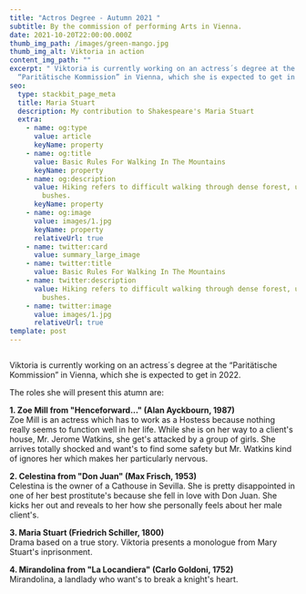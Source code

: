 ```yaml
---
title: "Actros Degree - Autumn 2021 "
subtitle: By the commission of performing Arts in Vienna.
date: 2021-10-20T22:00:00.000Z
thumb_img_path: /images/green-mango.jpg
thumb_img_alt: Viktoria in action
content_img_path: ""
excerpt: " Viktoria is currently working on an actress´s degree at the
  “Paritätische Kommission” in Vienna, which she is expected to get in 2022."
seo:
  type: stackbit_page_meta
  title: Maria Stuart
  description: My contribution to Shakespeare's Maria Stuart
  extra:
    - name: og:type
      value: article
      keyName: property
    - name: og:title
      value: Basic Rules For Walking In The Mountains
      keyName: property
    - name: og:description
      value: Hiking refers to difficult walking through dense forest, undergrowth, or
        bushes.
      keyName: property
    - name: og:image
      value: images/1.jpg
      keyName: property
      relativeUrl: true
    - name: twitter:card
      value: summary_large_image
    - name: twitter:title
      value: Basic Rules For Walking In The Mountains
    - name: twitter:description
      value: Hiking refers to difficult walking through dense forest, undergrowth, or
        bushes.
    - name: twitter:image
      value: images/1.jpg
      relativeUrl: true
template: post
---
```

![]()

 Viktoria is currently working on an actress´s degree at the “Paritätische Kommission” in Vienna, which she is expected to get in 2022.

The roles she will present this atumn are: 

**1. Zoe Mill from "Henceforward..." (Alan Ayckbourn, 1987)** \
Zoe Mill is an actress which has to work as a Hostess because nothing really seems to function well in her life. While she is on her way to a client's house, Mr. Jerome Watkins, she get's attacked by a group of girls. She arrives totally shocked and want's to find some safety but Mr. Watkins kind of ignores her which makes her particularly nervous. 



**2. Celestina from "Don Juan" (Max Frisch, 1953)**  \
Celestina is the owner of a Cathouse in Sevilla. She is pretty disappointed in one of her best prostitute's because she fell in love with Don Juan. She kicks her out and reveals to her how she personally feels about her male client's. 



**3. Maria Stuart (Friedrich Schiller, 1800)** \
Drama based on a true story. Viktoria presents a monologue from Mary Stuart's inprisonment. 



**4. Mirandolina from "La Locandiera" (Carlo Goldoni, 1752)** \
Mirandolina, a landlady who want's to break a knight's heart.
